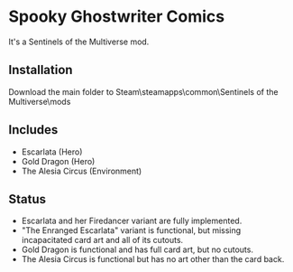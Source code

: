 # Spooky Ghostwriter Comics

It's a Sentinels of the Multiverse mod.

## Installation

Download the main folder to Steam\steamapps\common\Sentinels of the Multiverse\mods

## Includes

* Escarlata (Hero)
* Gold Dragon (Hero)
* The Alesia Circus (Environment)

## Status

* Escarlata and her Firedancer variant are fully implemented.
* "The Enranged Escarlata" variant is functional, but missing incapacitated card art and all of its cutouts.
* Gold Dragon is functional and has full card art, but no cutouts.
* The Alesia Circus is functional but has no art other than the card back.
